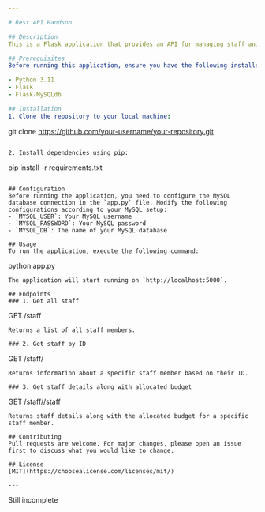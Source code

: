 ```yaml
---

# Rest API Handson

## Description
This is a Flask application that provides an API for managing staff and budget information. The application interacts with a MySQL database to retrieve and store data.

## Prerequisites
Before running this application, ensure you have the following installed:

- Python 3.11
- Flask
- Flask-MySQLdb

## Installation
1. Clone the repository to your local machine:
   ```
   git clone https://github.com/your-username/your-repository.git
   ```

2. Install dependencies using pip:
   ```
   pip install -r requirements.txt
   ```

## Configuration
Before running the application, you need to configure the MySQL database connection in the `app.py` file. Modify the following configurations according to your MySQL setup:
- `MYSQL_USER`: Your MySQL username
- `MYSQL_PASSWORD`: Your MySQL password
- `MYSQL_DB`: The name of your MySQL database

## Usage
To run the application, execute the following command:
```
python app.py
```
The application will start running on `http://localhost:5000`.

## Endpoints
### 1. Get all staff
```
GET /staff
```
Returns a list of all staff members.

### 2. Get staff by ID
```
GET /staff/<id>
```
Returns information about a specific staff member based on their ID.

### 3. Get staff details along with allocated budget
```
GET /staff/<id>/staff
```
Returns staff details along with the allocated budget for a specific staff member.

## Contributing
Pull requests are welcome. For major changes, please open an issue first to discuss what you would like to change.

## License
[MIT](https://choosealicense.com/licenses/mit/)

---
```

Still incomplete
